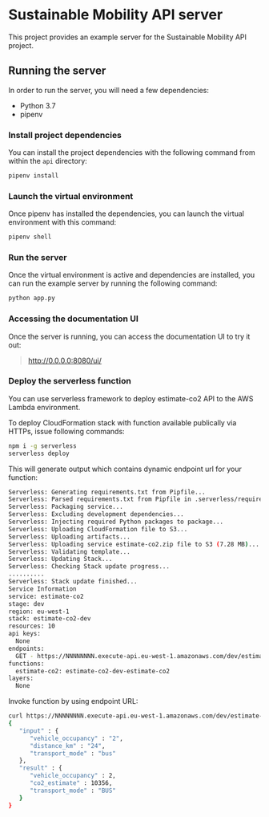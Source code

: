# Sustainable Mobility API server
This project provides an example server for the Sustainable Mobility API project.

## Running the server
In order to run the server, you will need a few dependencies:

- Python 3.7
- pipenv

### Install project dependencies
You can install the project dependencies with the following command from within the `api` directory:

```sh
pipenv install
```

### Launch the virtual environment
Once pipenv has installed the dependencies, you can launch the virtual environment with this command:

```sh
pipenv shell
```

### Run the server
Once the virtual environment is active and dependencies are installed, you can run the example server by running the following command:

```sh
python app.py
```

### Accessing the documentation UI
Once the server is running, you can access the documentation UI to try it out:

> http://0.0.0.0:8080/ui/


### Deploy the serverless function

You can use serverless framework to deploy estimate-co2 API to the AWS Lambda environment. 

To deploy CloudFormation stack with function available publically via HTTPs, issue following commands:

```bash
npm i -g serverless
serverless deploy
```

This will generate output which contains dynamic endpoint url for your function:

```bash
Serverless: Generating requirements.txt from Pipfile...
Serverless: Parsed requirements.txt from Pipfile in .serverless/requirements.txt...
Serverless: Packaging service...
Serverless: Excluding development dependencies...
Serverless: Injecting required Python packages to package...
Serverless: Uploading CloudFormation file to S3...
Serverless: Uploading artifacts...
Serverless: Uploading service estimate-co2.zip file to S3 (7.28 MB)...
Serverless: Validating template...
Serverless: Updating Stack...
Serverless: Checking Stack update progress...
..........
Serverless: Stack update finished...
Service Information
service: estimate-co2
stage: dev
region: eu-west-1
stack: estimate-co2-dev
resources: 10
api keys:
  None
endpoints:
  GET - https://NNNNNNNN.execute-api.eu-west-1.amazonaws.com/dev/estimate-co2
functions:
  estimate-co2: estimate-co2-dev-estimate-co2
layers:
  None
````

Invoke function by using endpoint URL:

```bash
curl https://NNNNNNNN.execute-api.eu-west-1.amazonaws.com/dev/estimate-co2?transport_mode=bus&distance_km=24&vehicle_occupancy=2
{
   "input" : {
      "vehicle_occupancy" : "2",
      "distance_km" : "24",
      "transport_mode" : "bus"
   },
   "result" : {
      "vehicle_occupancy" : 2,
      "co2_estimate" : 10356,
      "transport_mode" : "BUS"
   }
}
```
